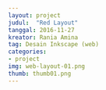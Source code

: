```yaml
---
layout: project
judul:  "Red Layout"
tanggal: 2016-11-27
kreator: Rania Amina
tag: Desain Inkscape (web)
categories:
- project
img: web-layout-01.png
thumb: thumb01.png
---
```

